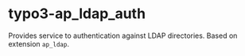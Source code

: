 # typo3-ap_ldap_auth
Provides service to authentication against LDAP directories. Based on extension `ap_ldap`.

